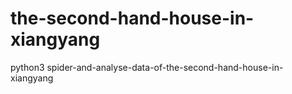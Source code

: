 # the-second-hand-house-in-xiangyang
python3 spider-and-analyse-data-of-the-second-hand-house-in-xiangyang
